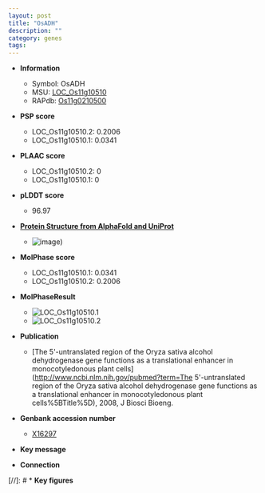 ```yaml
---
layout: post
title: "OsADH"
description: ""
category: genes
tags: 
---
```


* **Information**  
    + Symbol: OsADH  
    + MSU: [LOC_Os11g10510](http://rice.plantbiology.msu.edu/cgi-bin/ORF_infopage.cgi?orf=LOC_Os11g10510)  
    + RAPdb: [Os11g0210500](http://rapdb.dna.affrc.go.jp/viewer/gbrowse_details/irgsp1?name=Os11g0210500)  

* **PSP score**  
    + LOC_Os11g10510.2: 0.2006 
    + LOC_Os11g10510.1: 0.0341 

* **PLAAC score**  
    + LOC_Os11g10510.2: 0 
    + LOC_Os11g10510.1: 0 

* **pLDDT score**
    + 96.97

* **[Protein Structure from AlphaFold and UniProt](https://www.uniprot.org/uniprotkb/Q0ITW7/entry#structure)**
    + ![image](https://ricepsp.github.io/images/Q0/AF-Q0ITW7-F1.png))

* **MolPhase score**
    + LOC_Os11g10510.1: 0.0341
    + LOC_Os11g10510.2: 0.2006

* **MolPhaseResult**
    + ![LOC_Os11g10510.1](https://ricepsp.github.io/pictures/LOC_Os11g/LOC_Os11g10510.1.png)
    + ![LOC_Os11g10510.2](https://ricepsp.github.io/pictures/LOC_Os11g/LOC_Os11g10510.2.png)

* **Publication**  
    + [The 5'-untranslated region of the Oryza sativa alcohol dehydrogenase gene functions as a translational enhancer in monocotyledonous plant cells](http://www.ncbi.nlm.nih.gov/pubmed?term=The 5'-untranslated region of the Oryza sativa alcohol dehydrogenase gene functions as a translational enhancer in monocotyledonous plant cells%5BTitle%5D), 2008, J Biosci Bioeng.

* **Genbank accession number**  
    + [X16297](http://www.ncbi.nlm.nih.gov/nuccore/X16297)

* **Key message**  

* **Connection**  

[//]: # * **Key figures**  


